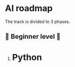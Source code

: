 # AI roadmap

The track is divided to 3 phases.

## :beginner: Beginner level :beginner:

1. # Python


